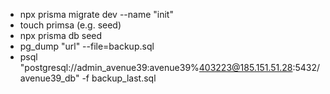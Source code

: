 - npx prisma migrate dev --name "init"
- touch primsa (e.g. seed)
- npx prisma db seed
- pg_dump "url" --file=backup.sql
- psql "postgresql://admin_avenue39:avenue39%403223@185.151.51.28:5432/avenue39_db"  -f backup_last.sql
